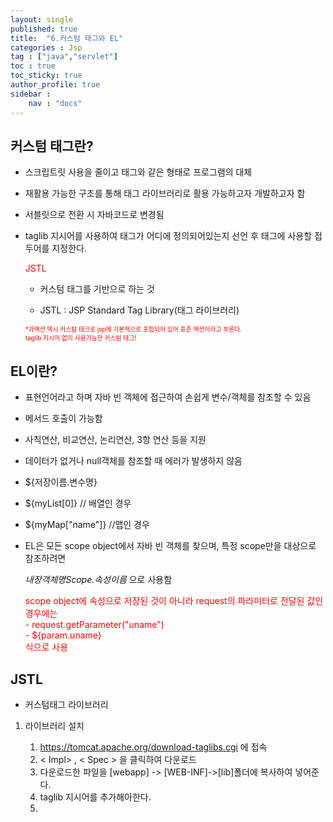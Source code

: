 ```yaml
---
layout: single
published: true
title:  "6.커스텀 태그와 EL"
categories : Jsp
tag : ["java","servlet"]
toc : true
toc_sticky: true
author_profile: true
sidebar :
    nav : "docs"
---
```




## 커스텀 태그란?

+ 스크립트릿 사용을 줄이고 태그와 같은 형태로 프로그램의 대체 

+ 재활용 가능한 구조를 통해 태그 라이브러리로 활용 가능하고자 개발하고자 함

+ 서블릿으로 전환 시 자바코드로 변경됨

+ taglib 지시어를 사용하여 태그가 어디에 정의되어있는지 선언 후 태그에 사용할 접두어를 지정한다. 

  <p style ="color:red"> JSTL </p>
  
  -  커스텀 태그를 기반으로 하는 것
  
  - JSTL : JSP Standard Tag Library(태그 라이브러리)
  
  <p style ="color:red; font-size:0.7em"> *<jsp:useBean>과<jsp:setProperty>액션 역시
      커스텀 태크로 jsp에 기본적으로 포함되어 있어 표준 액션이라고 부른다. <br/>
      taglib 지시어 없이 사용가능한 커스텀 태그!
  
  

## EL이란?

- 표현언어라고 하며 자바 빈 객체에 접근하여 손쉽게 변수/객체를 참조할 수 있음

- 메서드 호출이 가능함

- 사칙연산, 비교연산, 논리연산, 3항 연산 등을 지원 

- 데이터가 없거나 null객체를 참조할 때 에러가 발생하지 않음 

- ${저장이름.변수명}

- ${myList[0]} // 배열인 경우

- ${myMap["name"]} //맵인 경우

- EL은 모든 scope object에서 자바 빈 객체를 찾으며, 특정 scope만을 대상으로 참조하려면 

  *내장객체명Scope.속성이름* 으로 사용함 

  <p style = "color:red"> scope object에 속성으로 저장된 것이 아니라 
      request의 파라미터로 전달된 값인 경우에는 <br/>
      - request.getParameter("uname")<br/>
      - ${param.uname}<br/>
      식으로 사용



## JSTL

- 커스텀태그 라이브러리 



1. 라이브러리 설치

    1.  https://tomcat.apache.org/download-taglibs.cgi 에 접속
    2.  < Impl> , < Spec > 을 클릭하여 다운로드 
    3.  다운로드한 파일을 [webapp] -> [WEB-INF]->[lib]폴더에 복사하여 넣어준다.
    3.  taglib 지시어를 추가해아한다. 
    3.  

   
